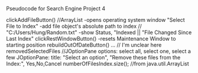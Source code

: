 Pseudocode for Search Engine Project 4

clickAddFileButton() //ArrayList
	-opens operating system window "Select File to Index"
	-add file object's absolute path to index // "C:/Users/Hung/Random.txt"
	-show Status, "Indexed || "File Changed Since Last Index"
clickRestWindowButton()
	-resets Maintenance Window to starting position
rebuildOutOfDateButton()
	... // I'm unclear here
removedSelectedFiles //JOptionPane
	options: select all, select one, select a few
	JOptionPane: title: "Select an option", "Remove these files from the Index:", Yes,No,Cancel
numberOfFilesIndex.size(); //from java.util.ArrayList
